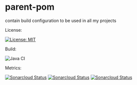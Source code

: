 # parent-pom
contain build configuration to be used in all my projects 

License:

[![License: MIT](https://img.shields.io/badge/License-MIT-yellow.svg)](https://opensource.org/licenses/MIT)

Build:

![Java CI](https://github.com/barrouh/parent-pom/workflows/Java%20CI/badge.svg)

Metrics:

[![Sonarcloud Status](https://sonarcloud.io/api/project_badges/measure?project=parent-pom&metric=alert_status)](https://sonarcloud.io/dashboard?id=parent-pom) [![Sonarcloud Status](https://sonarcloud.io/api/project_badges/measure?project=parent-pom&metric=reliability_rating)](https://sonarcloud.io/dashboard?id=parent-pom) [![Sonarcloud Status](https://sonarcloud.io/api/project_badges/measure?project=parent-pom&metric=sqale_rating)](https://sonarcloud.io/dashboard?id=parent-pom) 
